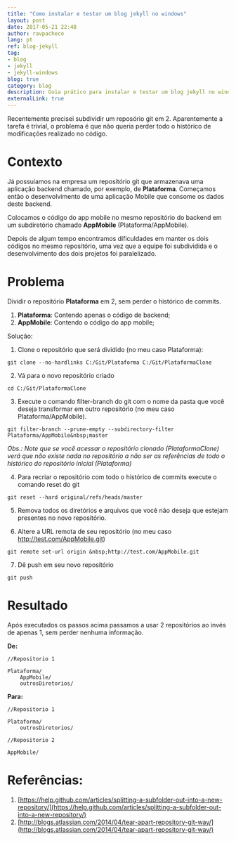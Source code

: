 ```yaml
---
title: "Como instalar e testar um blog jekyll no windows"
layout: post
date: 2017-05-21 22:48
author: ravpacheco
lang: pt
ref: blog-jekyll
tag:
- blog
- jekyll
- jekyll-windows
blog: true
category: blog
description: Guia prático para instalar e testar um blog jekyll no windows.
externalLink: true
---
```


Recentemente precisei subdividir um reposório git em 2. Aparentemente a tarefa é trivial, o problema é que não queria perder todo o histórico de modificações realizado no código.


# Contexto 

Já possuiamos na empresa um repositório git que armazenava uma aplicação backend chamado, por exemplo, de **Plataforma**.
Começamos então o desenvolvimento de uma aplicação Mobile que consome os dados deste backend.

Colocamos o código do app mobile no mesmo repositório do backend em um subdiretório chamado **AppMobile** (Plataforma/AppMobile).

Depois de algum tempo encontramos dificuldades em manter os dois códigos no mesmo repositório, uma vez que a equipe foi subdividida e o desenvolvimento dos dois projetos foi paralelizado.

# Problema

Dividir o repositório **Plataforma** em 2, sem perder o histórico de commits.

1) **Plataforma**: Contendo apenas o código de backend;
2) **AppMobile**: Contendo o código do app mobile;

Solução:

1) Clone o repositório que será dividido (no meu caso Plataforma):

```shell
git clone --no-hardlinks C:/Git/Plataforma C:/Git/PlataformaClone
```

2) Vá para o novo repositório criado

```shell
cd C:/Git/PlataformaClone
```

3) Execute o comando filter-branch do git com o nome da pasta que você deseja transformar em outro repositório (no meu caso Plataforma/AppMobile).

```shell
git filter-branch --prune-empty --subdirectory-filter Plataforma/AppMobile&nbsp;master
```

*Obs.: Note que se você acessar o repositório clonado (PlataformaClone) verá que não existe nada no repositório a não ser as referências de todo o histórico do repositório inicial (Plataforma)*

4) Para recriar o repositório com todo o histórico de commits execute o comando reset do git

```shell
git reset --hard original/refs/heads/master
```

5) Remova todos os diretórios e arquivos que você não deseja que estejam presentes no novo repositório.

6) Altere a URL remota de seu repositório (no meu caso http://test.com/AppMobile.git)

```shell
git remote set-url origin &nbsp;http://test.com/AppMobile.git
```

7) Dê push em seu novo repositório

```shell
git push
```

# Resultado

Após executados os passos acima passamos a usar 2 repositórios ao invés de apenas 1, sem perder nenhuma informação.

**De:**

```shell
//Repositorio 1

Plataforma/ 
    AppMobile/
    outrosDiretorios/
```

**Para:**

```shell
//Repositorio 1

Plataforma/
    outrosDiretorios/
```

```shell
//Repositorio 2

AppMobile/
```

# Referências:

1. [https://help.github.com/articles/splitting-a-subfolder-out-into-a-new-repository/](https://help.github.com/articles/splitting-a-subfolder-out-into-a-new-repository/)
2. [http://blogs.atlassian.com/2014/04/tear-apart-repository-git-way/](http://blogs.atlassian.com/2014/04/tear-apart-repository-git-way/)